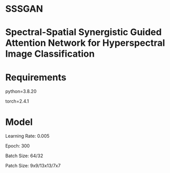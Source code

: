 # SSSGAN
# Spectral-Spatial Synergistic Guided Attention Network for Hyperspectral Image Classification
# Requirements
python=3.8.20

torch=2.4.1
# Model
Learning Rate: 0.005

Epoch: 300

Batch Size: 64/32

Patch Size: 9x9/13x13/7x7
